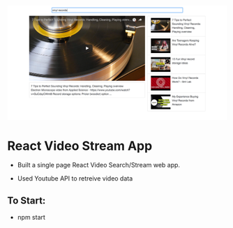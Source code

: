 ![Alt text](./screenshots/ReactVideoStream.png)

# React Video Stream App

- Built a single page React Video Search/Stream web app.

- Used Youtube API to retreive video data


## To Start:

- npm start
